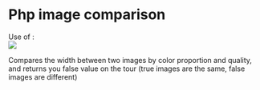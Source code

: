 # Php image comparison

Use of : <br/>
<img src="https://image.prntscr.com/image/NWlbZs3zQqq29voA3ICwKQ.png">


Compares the width between two images by color proportion and quality, and returns you false value on the tour (true images are the same, false images are different)
